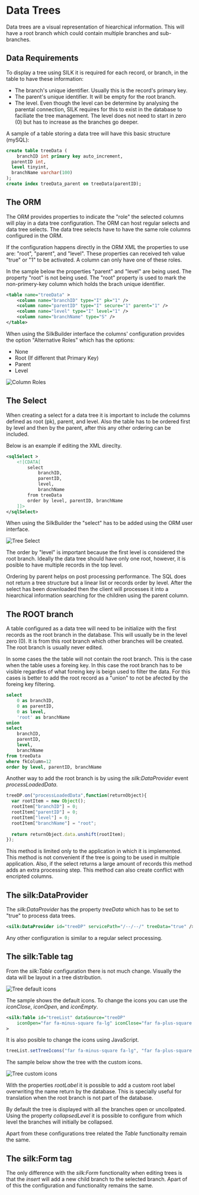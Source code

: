 # Data Trees

Data trees are a visual representation of hiearchical information. This will have a root branch which could contain multiple branches and sub-branches.

## Data Requirements

To display a tree using SILK it is required for each record, or branch, in the table to have these information:

- The branch's unique identifier. Usually this is the record's primary key.
- The parent's unique identifier. It will be empty for the root branch.
- The level. Even though the level can be determine by analysing the parental connection, SILK requires for this to exist in the database to faciliate the tree management. The level does not need to start in zero (0) but has to increase as the branches go deeper.

A sample of a table storing a data tree will have this basic structure (mySQL):

```sql
create table treeData (
	branchID int primary key auto_increment,
  parentID int,
  level tinyint,
  branchName varchar(100)
);
create index treeData_parent on treeData(parentID);
```

## The ORM

The ORM provides properties to indicate the "role" the selected columns will play in a data tree configuration. The ORM can host regular selects and data tree selects. The data tree selects have to have the same role columns configured in the ORM.

If the configuration happens directly in the ORM XML the properties to use are: "root", "parent", and "level". These properties can received teh value "true" or "1" to be activated. A column can only have one of these roles.

In the sample below the properties "parent" and "level" are being used. The property "root" is not being used. The "root" property is used to mark the non-primery-key column which holds the brach unique identifier.

```xml
<table name="treeData" >
	<column name="branchID" type="I" pk="1" />
	<column name="parentID" type="I" secure="1" parent="1" />
	<column name="level" type="I" level="1" />
	<column name="branchName" type="S" />
</table>
```

When using the SilkBuilder interface the columns' configuration provides the option "Alternative Roles" which has the options:

- None
- Root (If different that Primary Key)
- Parent
- Level

![Column Roles](../.gitbook/assets/tree_roles.png)

## The Select

When creating a select for a data tree it is important to include the columns defined as root (pk), parent, and level. Also the table has to be ordered first by level and then by the parent, after this any other ordering can be included.

Below is an example if editing the XML direclty. 

```xml
<sqlSelect >     
	<![CDATA[
		select
			branchID,
			parentID,
			level,
			branchName
		from treeData
		order by level, parentID, branchName
	]]>
</sqlSelect>
```

When using the SilkBuilder the "select" has to be added using the ORM user interface.

![Tree Select](../.gitbook/assets/tree_select.png)

The order by "level" is important because the first level is considered the root branch. Ideally the data tree should have only one root, however, it is posible to have multiple records in the top level.

Ordering by parent helps on post processing performance. The SQL does not return a tree structure but a linear list or records order by level. After the select has been downloaded then the client will processes it into a hiearchical information searching for the children using the parent column.

## The ROOT branch

A table configured as a data tree will need to be initialize with the first records as the root branch in the database. This will usually be in the level zero (0). It is from this root branch which other branches will be created. The root branch is usually never edited.

In some cases the the table will not contain the root branch. This is the case when the table uses a foreing key. In this case the root branch has to be visible regardles of what foreing key is beign used to filter the data. For this cases is better to add the root record as a "union" to not be afected by the foreing key filtering.

```sql
select
	0 as branchID,
	0 as parentID,
	0 as level,
	'root' as branchName
union
select
	branchID,
	parentID,
	level,
	branchName
from treeData
where fkColumn=12
order by level, parentID, branchName
```

Another way to add the root branch is by using the *silk:DataProvider* event *processLoadedData*.

```javascript
treeDP.on("processLoadedData",function(returnObject){
  var rootItem = new Object();
  rootItem["branchID"] = 0;
  rootItem["parentID"] = 0;
  rootItem["level"] = 0;
  rootItem["branchName"] = "root";
  
  return returnObject.data.unshift(rootItem);
});
```

This method is limited only to the application in which it is implemented. This method is not convenient if the tree is going to be used in multiple application. Also, if  the select returns a large amount of records this method adds an extra processing step. This method can also create conflict with encripted columns.

## The silk:DataProvider

The *silk:DataProvider* has the property *treeData* which has to be set to "true" to process data trees.

```xml
<silk:DataProvider id="treeDP" servicePath="/--/--/" treeData="true" />
```

Any other configuration is similar to a regular select processing.

## The silk:Table tag

From the *silk:Table* configuration there is not much change. Visually the data will be layout in a tree distribution.

![Tree default icons](../.gitbook/assets/tree_sample.png)

The sample shows the default icons. To change the icons you can use the *iconClose*, *iconOpen*, and *iconEmpty*.

```xml
<silk:Table id="treeList" dataSource="treeDP"
	iconOpen="far fa-minus-square fa-lg" iconClose="far fa-plus-square fa-lg" iconEmpty="fas fa-square-full"
>
```

It is also posible to change the icons using JavaScript.

```javascript
treeList.setTreeIcons("far fa-minus-square fa-lg", "far fa-plus-square fa-lg", "fas fa-square-full");
```

The sample below show the tree with the custom icons.

![Tree custom icons](../.gitbook/assets/tree_icons.png)

With the properties *rootLabel* it is possible to add a custom root label overwriting the name return by the database. This is specially useful for translation when the root branch is not part of the database.

By default the tree is displayed with all the branches open or uncollpated. Using the property *collapsedLevel* it is possible to configure from which level the branches will initially be collapsed.

Apart from these configurations tree related the *Table* functionalty remain the same.

## The silk:Form tag

The only difference with the *silk:Form* functionality when editing trees is that the *insert* will add a new child branch to the selected branch. Apart of of this the configuration and functionality remains the same.


